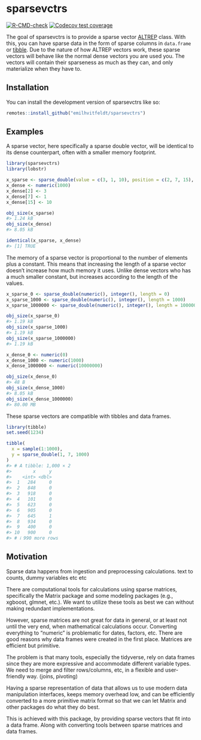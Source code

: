 
<!-- README.md is generated from README.Rmd. Please edit that file -->

# sparsevctrs

<!-- badges: start -->

[![R-CMD-check](https://github.com/EmilHvitfeldt/sparsevctrs/actions/workflows/R-CMD-check.yaml/badge.svg)](https://github.com/EmilHvitfeldt/sparsevctrs/actions/workflows/R-CMD-check.yaml)
[![Codecov test
coverage](https://codecov.io/gh/EmilHvitfeldt/sparsevctrs/branch/main/graph/badge.svg)](https://app.codecov.io/gh/EmilHvitfeldt/sparsevctrs?branch=main)
<!-- badges: end -->

The goal of sparsevctrs is to provide a sparse vector
[ALTREP](https://svn.r-project.org/R/branches/ALTREP/ALTREP.html) class.
With this, you can have sparse data in the form of sparse columns in
`data.frame` or [tibble](https://tibble.tidyverse.org/). Due to the
nature of how ALTREP vectors work, these sparse vectors will behave like
the normal dense vectors you are used you. The vectors will contain
their sparseness as much as they can, and only materialize when they
have to.

## Installation

You can install the development version of sparsevctrs like so:

``` r
remotes::install_github("emilhvitfeldt/sparsevctrs")
```

## Examples

A sparse vector, here specifically a sparse double vector, will be
identical to its dense counterpart, often with a smaller memory
footprint.

``` r
library(sparsevctrs)
library(lobstr)

x_sparse <- sparse_double(value = c(3, 1, 10), position = c(2, 7, 15), length = 1000)
x_dense <- numeric(1000)
x_dense[2] <- 3
x_dense[7] <- 1
x_dense[15] <- 10

obj_size(x_sparse)
#> 1.24 kB
obj_size(x_dense)
#> 8.05 kB

identical(x_sparse, x_dense)
#> [1] TRUE
```

The memory of a sparse vector is proportional to the number of elements
plus a constant. This means that increasing the length of a sparse
vector doesn’t increase how much memory it uses. Unlike dense vectors
who has a much smaller constant, but increases according to the length
of the values.

``` r
x_sparse_0 <- sparse_double(numeric(), integer(), length = 0)
x_sparse_1000 <- sparse_double(numeric(), integer(), length = 1000)
x_sparse_1000000 <- sparse_double(numeric(), integer(), length = 10000000)

obj_size(x_sparse_0)
#> 1.19 kB
obj_size(x_sparse_1000)
#> 1.19 kB
obj_size(x_sparse_1000000)
#> 1.19 kB

x_dense_0 <- numeric(0)
x_dense_1000 <- numeric(1000)
x_dense_1000000 <- numeric(10000000)

obj_size(x_dense_0)
#> 48 B
obj_size(x_dense_1000)
#> 8.05 kB
obj_size(x_dense_1000000)
#> 80.00 MB
```

These sparse vectors are compatible with tibbles and data frames.

``` r
library(tibble)
set.seed(1234)

tibble(
  x = sample(1:1000),
  y = sparse_double(1, 7, 1000)
)
#> # A tibble: 1,000 × 2
#>        x     y
#>    <int> <dbl>
#>  1   284     0
#>  2   848     0
#>  3   918     0
#>  4   101     0
#>  5   623     0
#>  6   905     0
#>  7   645     1
#>  8   934     0
#>  9   400     0
#> 10   900     0
#> # ℹ 990 more rows
```

## Motivation

Sparse data happens from ingestion and preprocessing calculations. text
to counts, dummy variables etc etc

There are computational tools for calculations using sparse matrices,
specifically the Matrix package and some modeling packages (e.g.,
xgboost, glmnet, etc.). We want to utilize these tools as best we can
without making redundant implementations.

However, sparse matrices are not great for data in general, or at least
not until the very end, when mathematical calculations occur. Converting
everything to “numeric” is problematic for dates, factors, etc. There
are good reasons why data frames were created in the first place.
Matrices are efficient but primitive.

The problem is that many tools, especially the tidyverse, rely on data
frames since they are more expressive and accommodate different variable
types. We need to merge and filter rows/columns, etc, in a flexible and
user-friendly way. (joins, pivoting)

Having a sparse representation of data that allows us to use modern data
manipulation interfaces, keeps memory overhead low, and can be
efficiently converted to a more primitive matrix format so that we can
let Matrix and other packages do what they do best.

This is achieved with this package, by providing sparse vectors that fit
into a data frame. Along with converting tools between sparse matrices
and data frames.

